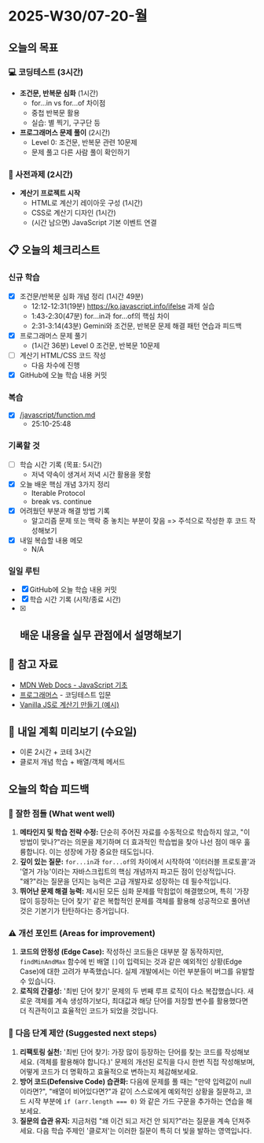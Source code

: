 # 2025-W30/07-20-월

## 오늘의 목표

### 💻 코딩테스트 (3시간)

- **조건문, 반복문 심화** (1시간)
  - for...in vs for...of 차이점
  - 중첩 반복문 활용
  - 실습: 별 찍기, 구구단 등
- **프로그래머스 문제 풀이** (2시간)
  - Level 0: 조건문, 반복문 관련 10문제
  - 문제 풀고 다른 사람 풀이 확인하기

### 🚀 사전과제 (2시간)

- **계산기 프로젝트 시작**
  - HTML로 계산기 레이아웃 구성 (1시간)
  - CSS로 계산기 디자인 (1시간)
  - (시간 남으면) JavaScript 기본 이벤트 연결

## 📋 오늘의 체크리스트

### 신규 학습

- [x] 조건문/반복문 심화 개념 정리 (1시간 49분)
  - 12:12-12:31(19분) https://ko.javascript.info/ifelse 과제 실습
  - 1:43-2:30(47분) for...in과 for...of의 핵심 차이
  - 2:31-3:14(43분) Gemini와 조건문, 반복문 문제 해결 패턴 연습과 피드백
- [x] 프로그래머스 문제 풀기
  - (1시간 36분) Level 0 조건문, 반복문 10문제
- [ ] 계산기 HTML/CSS 코드 작성
  - 다음 차수에 진행
- [x] GitHub에 오늘 학습 내용 커밋

### 복습

- [x] [/javascript/function.md](/javascript/function.md)
  - 25:10-25:48

### 기록할 것

- [ ] 학습 시간 기록 (목표: 5시간)
  - 저녁 약속이 생겨서 저녁 시간 활용을 못함
- [x] 오늘 배운 핵심 개념 3가지 정리
  - Iterable Protocol
  - break vs. continue
- [x] 어려웠던 부분과 해결 방법 기록
  - 알고리즘 문제 또는 맥락 중 놓치는 부분이 잦음 => 주석으로 작성한 후 코드 작성해보기
- [x] 내일 복습할 내용 메모
  - N/A

### 일일 루틴

- [x] GitHub에 오늘 학습 내용 커밋
- [x] 학습 시간 기록 (시작/종료 시간)
- [x] ## 배운 내용을 실무 관점에서 설명해보기

## 📝 참고 자료

- [MDN Web Docs - JavaScript 기초](https://developer.mozilla.org/ko/docs/Web/JavaScript)
- [프로그래머스](https://programmers.co.kr/) - 코딩테스트 입문
- [Vanilla JS로 계산기 만들기 (예시)](https://www.google.com/search?q=vanilla+js+calculator+tutorial)

## 🎯 내일 계획 미리보기 (수요일)

- 이론 2시간 + 코테 3시간
- 클로저 개념 학습 + 배열/객체 메서드

## 오늘의 학습 피드백

### 🎯 **잘한 점들 (What went well)**

1.  **메타인지 및 학습 전략 수정:** 단순히 주어진 자료를 수동적으로 학습하지 않고, "이 방법이 맞나?"라는 의문을 제기하며 더 효과적인 학습법을 찾아 나선 점이 매우 훌륭합니다. 이는 성장에 가장 중요한 태도입니다.
2.  **깊이 있는 질문:** `for...in`과 `for...of`의 차이에서 시작하여 '이터러블 프로토콜'과 '열거 가능'이라는 자바스크립트의 핵심 개념까지 파고든 점이 인상적입니다. "왜?"라는 질문을 던지는 능력은 고급 개발자로 성장하는 데 필수적입니다.
3.  **뛰어난 문제 해결 능력:** 제시된 모든 심화 문제를 막힘없이 해결했으며, 특히 '가장 많이 등장하는 단어 찾기' 같은 복합적인 문제를 객체를 활용해 성공적으로 풀어낸 것은 기본기가 탄탄하다는 증거입니다.

### ⚠️ **개선 포인트 (Areas for improvement)**

1.  **코드의 안정성 (Edge Case):** 작성하신 코드들은 대부분 잘 동작하지만, `findMinAndMax` 함수에 빈 배열 `[]`이 입력되는 것과 같은 예외적인 상황(Edge Case)에 대한 고려가 부족했습니다. 실제 개발에서는 이런 부분들이 버그를 유발할 수 있습니다.
2.  **로직의 간결성:** '최빈 단어 찾기' 문제의 두 번째 루프 로직이 다소 복잡했습니다. 새로운 객체를 계속 생성하기보다, 최대값과 해당 단어를 저장할 변수를 활용했다면 더 직관적이고 효율적인 코드가 되었을 것입니다.

### 🚀 **다음 단계 제안 (Suggested next steps)**

1.  **리팩토링 실천:** '최빈 단어 찾기: 가장 많이 등장하는 단어를 찾는 코드를 작성해보세요. (객체를 활용해야 합니다.)' 문제의 개선된 로직을 다시 한번 직접 작성해보며, 어떻게 코드가 더 명확하고 효율적으로 변하는지 체감해보세요.
2.  **방어 코드(Defensive Code) 습관화:** 다음에 문제를 풀 때는 "만약 입력값이 null이라면?", "배열이 비어있다면?"과 같이 스스로에게 예외적인 상황을 질문하고, 코드 시작 부분에 `if (arr.length === 0)` 와 같은 가드 구문을 추가하는 연습을 해보세요.
3.  **질문의 습관 유지:** 지금처럼 "왜 이건 되고 저건 안 되지?"라는 질문을 계속 던져주세요. 다음 학습 주제인 '클로저'는 이러한 질문이 특히 더 빛을 발하는 영역입니다.
